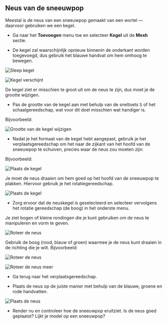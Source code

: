 ## Neus van de sneeuwpop

Meestal is de neus van een sneeuwpop gemaakt van een wortel — daarvoor gebruiken we een kegel.

+ Ga naar het **Toevoegen** menu toe en selecteer **Kegel** uit de **Mesh** sectie.

+ De kegel zal waarschijnlijk opnieuw binnenin de onderkant worden toegevoegd, dus gebruik het blauwe handvat om hem omhoog te bewegen.

![Sleep kegel](images/blender-drag-cone-1.png)

![Kegel verschijnt](images/blender-drag-cone-2.png)

De kegel ziet er misschien te groot uit om de neus te zijn, dus moet je de grootte wijzigen.

+ Pas de grootte van de kegel aan met behulp van de sneltoets <kbd>S</kbd> of het schaalgereedschap, wat voor dit doel misschien wat handiger is.

Bijvoorbeeld:

![Grootte van de kegel wijzigen](images/blender-resize-cone.png)

+ Nadat je het formaat van de kegel hebt aangepast, gebruik je het verplaatsgereedschap om het naar de zijkant van het hoofd van de sneeuwpop te schuiven, precies waar de neus zou moeten zijn:

Bijvoorbeeld:

![Plaats de kegel](images/blender-position-cone-2.png)

Je moet de neus draaien om hem goed op het hoofd van de sneeuwpop te plakken. Hiervoor gebruik je het rotatiegereedschap.

![Plaats de kegel](images/rotate-tool.png)

+ Zorg ervoor dat de neuskegel is geselecteerd en selecteer vervolgens het rotatie gereedschap (de boog) in het onderste menu.

Je ziet bogen of kleine rondingen die je kunt gebruiken om de neus te manipuleren en vorm te geven.

![Roteer de neus](images/blender-rotate-nose-tool.png)

Gebruik de boog (rood, blauw of groen) waarmee je de neus kunt draaien in de richting die je wilt. Bijvoorbeeld:

![Roteer de neus](images/blender-rotate-cone-1.png)

![Roteer de neus meer](images/blender-rotate-cone-2.png)

+ Ga terug naar het verplaatsgereedschap.

+ Plaats de neus op de juiste manier met behulp van de blauwe, groene en rode handvatten.

![Plaats de neus](images/blender-rotate-cone-3.png)

+ Render nu en controleer hoe de sneeuwpop eruitziet. Is de neus goed geplaatst? Lijkt je model op een sneeuwpop?